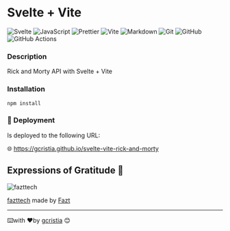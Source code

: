 # Svelte + Vite

![Svelte](https://img.shields.io/badge/svelte-%23f1413d.svg?style=for-the-badge&logo=svelte&logoColor=white)
![JavaScript](https://img.shields.io/badge/javascript-%23323330.svg?style=for-the-badge&logo=javascript&logoColor=%23F7DF1E)
![Prettier](https://img.shields.io/badge/prettier-1A2C34?style=for-the-badge&logo=prettier&logoColor=F7BA3E)
![Vite](https://img.shields.io/badge/vite-%23646CFF.svg?style=for-the-badge&logo=vite&logoColor=white)
![Markdown](https://img.shields.io/badge/markdown-%23000000.svg?style=for-the-badge&logo=markdown&logoColor=white)
![Git](https://img.shields.io/badge/git-%23F05033.svg?style=for-the-badge&logo=git&logoColor=white)
![GitHub](https://img.shields.io/badge/github-%23121011.svg?style=for-the-badge&logo=github&logoColor=white)
![GitHub Actions](https://img.shields.io/badge/github%20actions-%232671E5.svg?style=for-the-badge&logo=githubactions&logoColor=white)

### Description

Rick and Morty API with Svelte + Vite

### Installation

```
npm install 
```

### 🚀 Deployment

Is deployed to the following URL:

🌐 https://gcristia.github.io/svelte-vite-rick-and-morty

## Expressions of Gratitude 🎁

![fazttech](https://img.shields.io/badge/YouTube-FF0000?style=for-the-badge&logo=youtube&logoColor=white)

[fazttech](http://youtube.com/fazttech) made by [Fazt](https://github.com/fazt)

---
⌨️with ❤️by [gcristia](https://github.com/gcristia) 😊 
